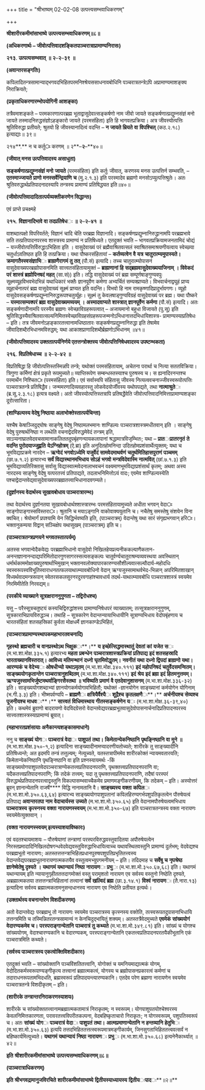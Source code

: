 +++
title = "श्रीभाष्यम् 02-02-08 उत्पत्त्यसम्भवाधिकरणम्"

+++


**श्रीशारीरकमीमांसाभाष्ये** **उत्पत्त्यसम्भवाधिकरणम्॥८॥**

**(अधिकरणार्थः – जीवोत्पत्तिवादशङ्कितपाञ्चरात्राप्रामाण्यनिरासः)**

**२१३**. **उत्पत्यसम्भवात्** **॥** **२**–**२**–**३९** **॥**

**(अवान्तरसङ्गतिः)**

कपिलादितन्त्रसामान्याद्भगवदभिहितपरमनिश्श्रेयससाधनावबोधिनि पञ्चरात्रतन्त्रेऽपि अप्रामाण्यमाशङ्क्य निराक्रियते;

**(प्रकृताधिकरणारम्भोपयोगिनी आशङ्का)**

तत्रैवमाशङ्कते – परमकारणात्परब्रह्म भूताद्वासुदेवात्सङ्कर्षणो नाम जीवो जायते सङ्कर्षणात्प्रद्युम्नसंज्ञं मनो जायते तस्मादनिरुद्धसंज्ञोऽहङ्कारो जायते (परमसंहिता) इति हि भागवतप्रक्रिया। अत्र जीवस्योत्पत्तिः श्रुतिविरुद्धा प्रतीयते; श्रुतयो हि जीवस्यानादित्वं वदन्ति – **न** **जायते** **म्रियते** **वा** **विपश्चित्** (कठ.२.१८) इत्याद्याः॥ ३९॥

२१४**.** न च कर्तु**ः** करणम् ॥ २**–**२**–**४०॥

**(जीवात् मनस उत्पत्तिवादस्य असाधुता)**

**सङ्कर्षणात्प्रद्युम्नसंज्ञं** **मनो** **जायते** (परमसंहिता) इति कर्तुः जीवात्, करणस्य मनस उत्पत्तिर्न सम्भवति, – **एतस्माज्जायते** **प्राणो** **मनस्सर्वेन्द्रियाणि** **च** (मु.२.१.३) इति परस्मादेव ब्रह्मणो मनसोऽप्युत्पत्तिश्रुतेः। अतः श्रुतिवरुद्धार्थप्रतिपादनादस्यापि तन्त्रस्य प्रामाण्यं प्रतिषिद्ध्यत इति॥४०॥

**(जीवोत्पत्तिवादादितात्पर्यव्यक्तीकरणेन सिद्धान्तः)**

एवं प्राप्ते प्रचक्ष्महे

**२१५**. **विज्ञानादिभावे** **वा** **तदप्रतिषेध**ः **॥** **२**–**२**–**४१** **॥**

वाशब्दात्पक्षो विपरिवर्तते; विज्ञानं चादि चेति परब्रह्म विज्ञानादि। सङ्कर्षणप्रद्युम्नानिरुद्धानामपि परब्रह्मभावे सति तत्प्रतिपादनपरस्य शास्त्रस्य प्रामाण्यं न प्रतिषिध्यते। एतदुक्तं भवति –
भागवतप्रक्रियामजनतामिदं चोद्यं – यज्जीवोत्पत्तिर्विरुद्धाऽभिहिता इति । वासुदेवाख्यं परं ब्रह्मैवाश्रितवत्सलं स्वाश्रितसमाश्रयणीयत्वाय स्वेच्छया चतुर्धाऽवतिष्ठत इति हि तत्प्रक्रिया। यथा पौष्करसंहितायां – **कर्तव्यत्वेन** **वै** **यत्र** **चातुरात्म्यमुपास्यते।** **क्रमागतैस्स्वसंज्ञाभि**ः **ब्राह्मणैरागमं** **तु** **तत्** (पौ.सं) इत्यादि। तच्च चातुरात्म्योपासनं वासुदेवाख्यपरब्रह्मोपासनमिति सात्त्वतसंहितायामुक्तं – **ब्राह्मणानां** **हि** **सद्ब्रह्मवासुदेवाख्ययाजिनाम्** **।** **विवेकदं** **परं** **शास्त्रं** **ब्रह्मोपिनषदं** **महत्** (सा.सं)) इति। तद्धि वासुदेवाख्यं परं ब्रह्म सम्पूर्णषाङ्गुण्यवपुः सूक्ष्मव्यूहविभवभेदभिन्नं यथाधिकारं भक्तैः ज्ञानपूर्वेण कर्मणा अभ्यर्चितं सम्यक्प्राप्यते। विभवार्चनाद्व्यूहं प्राप्य व्यूहार्चनात्परं ब्रह्म वासुदेवाख्यं सूक्ष्मं प्राप्यत इति वदन्ति। विभवो हि नाम रामकृष्णादिप्रादुर्भावगणः। व्यूहो वासुदेवसङ्कर्षणप्रद्युम्नानिरुद्धरूपश्चतुर्व्यूहः। सूक्ष्मं तु केवलषाड्गुण्यविग्रहं वासुदेवाख्यं पर ब्रह्म। यथा पौष्करे – **यस्मात्सम्यक्परं** **ब्रह्म** **वासुदेवाख्यमव्ययम्** **।** **अस्मादवाप्यते** **शास्त्रात्** **ज्ञानपूर्वेण** **कर्मणा** (पौ.सं) इत्यादि। अतः सङ्कर्षणादीनामपि परस्यैव ब्रह्मणः स्वेच्छाविग्रहरूपत्वात् – अजायमानो बहुधा विजायते (पु.सू) इति श्रुतिसिद्धस्यैवाश्रितवात्सल्यनिमित्तस्वेच्छाविग्रहसंग्रहरूपजन्मनोऽभिधानात्तदभिधायिशास्त्र-
प्रामाण्यस्याप्रतिषेधः – इति। तत्र जीवमनोऽहङ्कारतत्त्वानामधिष्ठातारः सङ्कर्षणप्रद्युम्नानिरुद्धा इति तेषामेव जीवादिशब्दैरभिधानमविरुद्धम्; यथा आकाशप्राणादिशब्दैर्ब्रह्मणोऽभिधानम् ॥४१॥

**(जीवोत्पत्तिवादस्य उक्ततात्पर्यनिर्णये एतत्तन्त्रोक्तस्य जीवोत्पत्तिनिषेधवादस्य उपष्टम्भकता)**

**२१६**. **विप्रतिषेधाच्च** **॥** **२**–**२**–**४२** **॥**

विप्रतिषिद्धा हि जीवोत्पत्तिस्तस्मिन्नपि तन्त्रे; यथोक्तं परमसंहितायाम्, अचेतना परार्था च नित्या सततविक्रिया। त्रिगुणा कर्मिणां क्षेत्रं प्रकृते रूपमुच्यते॥ व्याप्तिरूपेण सम्बन्धस्तस्याश्च पुरुषस्य च। स ह्यनादिरनन्तश्च परमार्थेन निश्चित**ः** (परमसंहिता) इति। एवं सर्वास्वपि संहितासु जीवस्य नित्यत्ववचनाज्जीवस्वरूपोत्पत्तिः पञ्चरात्रतन्त्रे प्रतिषिद्धैव। जन्ममरणादिव्यवहारस्तु लोकवेदयोर्जीवस्य यथोपपद्यते, तथा **नात्माश्रुते**ः (ब्र.सू.२.३.१८) इत्यत्र वक्ष्यते। अतो जीवस्योत्पत्तिस्तत्रापि प्रतिषद्धैवेति जीवोत्पत्तिवादनिमित्ताप्रामाण्यशङ्का दूरोत्सारिता।

**(शाण्डिल्यस्य वेदेषु निष्ठाया अलाभोक्तेस्तात्पर्यचिन्ता)**

यश्चैष केषाञ्जिदुद्घोषः साङ्गेषु वेदेषु निष्ठामलभमानः शाण्डिल्यः पञ्चरात्रशास्त्रमधीतवान् इति । साङ्गेषु वेदेषु पुरुषार्थनिष्ठा न लब्धेति वचनाद्वेदविरुद्धमेवेदं तन्त्रम् इति, साऽप्यनाघ्रातवेदवचसामानाकलिततदुपबृंहणन्यायकलापानां श्रद्धामात्रविजृम्भितः; यथा – **प्रात**ः**प्रातरनृतं** **ते** **वदन्ति** **पुरोदयाज्जुह्वति** **येऽग्निहोत्रम्** (ऐ.ब्रा) इति अनुदितहोमनिन्दा उदितहोमप्रशंसार्थेत्युक्तम्; यथा च भूमविद्याप्रक्रमे नारदेन – **ऋग्वेदं** **भगवोऽध्येमि** **यजुर्वेदं** **सामवेदमाथर्वणं** **चतुर्थमितिहासपुराणं** **पञ्चमम्** (छा.७.१.२) इत्यारभ्य **सर्वं** **विद्यास्थानमभिधाय** **सोऽहं** **भगवो** **मन्त्रविदेवास्मि** **नात्मवित्** (छां.७.१.३) इति भूमविद्याव्यतिरिक्तासु सर्वासु विद्यास्वात्मवेदनालाभवचनं वक्ष्यमाणभूमविद्याप्रशंसार्थं कृतम्; अथवा अस्य नारदस्य साङ्गेषु वेदेषु यत्परतत्त्वं प्रतिपाद्यते, तदलाभनिमित्तोऽयं वादः; एवमेव शाण्डिल्यस्येति पश्चाद्वेदान्तवेद्यवासुदेवाख्यपरब्रह्मतत्त्वाभिधानादवगम्यते।

**(दुर्ज्ञानस्य वेदार्थस्य सुखावबोधाय पाञ्चरात्रारम्भः)**

तथा वेदार्थस्य दुर्ज्ञानतया सुखावबोधार्थश्शास्त्रारम्भः परमसंहितायामुच्यते अधीता भगवन् वेदा**ः** साङ्गोपाङ्गास्सविस्तरा**ः**। श्रुतानि च मयाऽङ्गानि वाकोवाक्ययुतानि च। नचैतेषु समस्तेषु संशयेन विना क्वचित्। श्रेयोमार्गं प्रपश्यामि येन सिद्धिर्भवष्यति इति, (पाञ्चरात्रम्) वेदान्तेषु यथा सारं संगृह्यभगवान् हरि**ः**। भक्तानुकम्पया विद्वान् सञ्चिक्षेप यथासुखम् (पाञ्चरात्रम्) इति च।

**(पाञ्चरात्रतन्त्रप्रणयने भगवतस्तात्पर्यम्)**

अतस्स भगवान्वेदैकवेद्यः परब्रह्माभिधानो वासुदेवो निखिलहेयप्रत्यनीककल्याणैकतान-अनन्तज्ञानानन्दाद्यपरिमितोदारगुणसागरस्सत्यसङ्कल्पः चातुर्वर्ण्यचातुराश्रम्यव्यवस्थया अवस्थितान् धर्मार्थकाममोक्षाख्यपुरुषार्थाभिमुखान् भक्तानवलोक्यापारकारुण्यसौशील्यवात्सल्यौदार्य-महोदधिः स्वस्वरूपस्वविभूतिस्वाराधनतत्फलयाथात्म्यावबोधिनो वेदान् ऋग्यजुस्सामाथर्वभेद-भिन्नान् अपरिमितशाखान् विध्यर्थवादमन्त्ररूपान् स्वेतरसकलसुरनरदुरवगाहांश्चावधार्य तदर्थ-याथात्म्यावबोधि पञ्चरात्रशास्त्रं स्वयमेव निरमिमीतेति निरवद्यम्॥

**(परकीये व्याख्याने सूत्राक्षराननुगुणता – तद्विरोधश्च)**

यत्तु – परैस्सूत्रचतुष्टयं कस्यचिद्विरुद्धांशस्य प्रामाण्यनिषेधपरं व्याख्यातम्; तत्सूत्राक्षराननुगुणम्, सूत्रकाराभिप्रायविरुद्धञ्च। तथाहि – सूत्रकारेण वेदान्तन्यायाभिधायीनि सूत्राण्यभिधाय वेदोपबृंहणाय च भारतसंहितां शतसहस्रिकां कुर्वता मोक्षधर्मे ज्ञानकाण्डेऽभिहितं,

**(पाञ्चरात्रप्रामाण्यस्थापकमहाभारतवचनादि)**

**गृहस्थो** **ब्रह्मचारी** **च** **वानप्रस्थोऽथ** **भिक्षुक**ः**।** **य** **इच्छेत्सिद्धमास्थातुं** **देवतां** **कां** **यजेत** **स**ः (म.भा.शा.मोक्ष.३३५.१) इत्यारभ्य **महता** **प्रबन्धेन** **पञ्चरात्रशास्त्रप्रक्रियां** **प्रतिपाद्य** **इदं** **शतसहस्रादि** **भारताख्यानविस्तरात्।** **आविध्य** **मतिमन्थानं** **दध्नो** **घृतमिवोद्धृतम्।** **नवनीतं** **यथा** **दध्नो** **द्विपदां** **ब्राह्मणो** **यथा।** **आरण्यकं** **च** **वेदेभ्य**ः **ओषधीभ्यो** **यथाऽमृतम्** (म.भा.शा.मोक्ष.३४०.१११) **इदं** **महोपनिषदं** **चतुर्वेदसमन्वितम्।** **साङ्ख्ययोगकृतान्तेन** **पञ्चरात्रानुशब्दितम्** (म.भा.शा.मोक्ष.३४०.१११) **इदं** **श्रेय** **इदं** **ब्रह्म** **इदं** **हितमनुत्तमम्।** **ऋग्यजुस्सामभिर्जुष्टमथर्वाङ्गिरसैस्तथा** **॥** **भविष्यति** **प्रमाणं** **वै** **एतदेवानुशासनम्** (म.भा.शा.मोक्ष.३३६-३२) इति। साङ्ख्ययोगशब्दाभ्यां ज्ञानयोगकर्मयोगावभिहितौ; यथोक्तं -ज्ञानयोगेन साङ्ख्यानां कर्मयोगेन योगिनाम् (भ.गी.३.३) इति। भीष्मपर्वण्यपि – **ब्राह्मणै**ः **क्षत्रियैर्वैश्यै**ः **शूद्रैश्च** **कृतलक्षणै**ः**।** **अर्चनीयश्च** **सेव्यश्च** **पूजनीयश्च** **माधव**ः**।** **सात्त्वतं** **विधिमास्थाय** **गीतस्सङ्कर्षणेन** **य**ः (म.भा.शा.मोक्ष.३६-३९,४०) इति। कथमेवं ब्रुवाणो बादरायणो वेदविदग्रेसरो वेदान्तवेद्यपरब्रह्मभूतवासुदेवोपासनार्चनादिप्रतिपादनपरस्य सात्त्वतशास्त्रस्याप्रामाण्यं ब्रूयात्।

**(महाभारतप्रशंसायाः अनैकान्त्यशङ्कासमाधाने)**

ननु च **साङ्ख्यं** **योग**ः **पञ्चरात्रं** **वेदा**ः **पाशुपतं** **तथा।** **किमेतान्येकनिष्ठानि** **पृथङ्निष्ठानि** **वा** **मुने** **॥** (म.भा.शा.मोक्ष.३५०-१,२) इत्यादिना साङ्ख्यादीनामप्यादरणीयतोच्यते; शारीरके तु साङ्ख्यादीनि प्रतिषिध्यन्ते; अत इदमपि तन्त्रं तत्तुल्यम्; नेत्युच्यते, यतस्तत्रापीममेव शारीरकोक्तं न्यायमवतारयति; किमेतान्येकनिष्ठानि पृथङ्निष्ठानि वा इति प्रश्नस्यायमर्थः -किं साङ्ख्ययोगपाशुपतवेदपञ्चरात्राण्येकतत्त्वप्रतिपादनपराणि, पृथक्तत्त्वप्रतिपादनपराणि वा; यदैकतत्त्वप्रतिपादनपराणि; किं तदेकं तत्त्वम्; यदा तु पृथक्तत्त्वप्रतिपादनपराणि, तदैषां परस्परं विरुद्धार्थप्रतिपादनपरत्वाद्वस्तुनि विकल्पासम्भवाच्चैकमेव प्रमाणमङ्गीकरणीयम्, कि तदेकम् – इति। अस्योत्तरं ब्रूवन् ज्ञानान्येतानि राजर्षे**** विद्धि नानामतानि वै। **साङ्ख्यस्य** **वक्ता** **कपिल**ः (म.भा.शा.मो.३५०.६३,६४) इत्यारभ्य साङ्ख्ययोगपाशुपतानां कपिलहिरण्यगर्भपशुपतिकृतत्वेन पौरुषेयत्वं प्रतिपाद्य **अवान्तरतपा** **नाम** **वेदाचार्यस्स** **उच्यते** (म.भा.शा.मो.३५०.६५) इति वेदानामपौरुषेयत्वमभिधाय **पञ्चरात्रस्य** **कृत्स्नस्य** **वक्ता** **नारायणस्स्वयम्** (म.भा.शा.मो.३५०-६७) इति पञ्चरात्रतन्त्रस्य वक्ता नारायणः स्वयमेवेत्युक्तवान् ।

**(वक्ता नारायणस्स्वयम् इत्यस्याशयाविष्कारः)**

एवं वदतश्चायमाशयः – पौरुषेयाणां तन्त्राणां परस्परविरुद्धवस्तुवादितया अपौरुषेयत्वेन निरस्तप्रमादादिनिखिलदोषगन्धवेदवेद्यवस्तुविरुद्धाभिधायित्वाच्च यथावस्थितवस्तुनि प्रामाण्यं दुर्लभम्; वेदवेद्यश्च परब्रह्मभूतो नारायणः; अतस्तत्तत्तन्त्राभिहितप्रधानपुरुषपशुपतिप्रभृतितत्त्वस्य वेदान्तवेद्यपरब्रह्मभूतनारायणात्मकतयैव वस्तुत्वमभ्युपगमनीयम् – इति। तदिदमाह च **सर्वेषु** **च** **नृपश्रेष्ठ** **ज्ञानेष्वेतेषु** **दृश्यते** **।** **यथागमं** **यथान्यायं** **निष्ठा** **नारायण**ः **प्रभु**ः (म.भा.शा.मो.३५०.६७,६८) इति। यथागमं यथान्यायम् इति न्यायानुगृहीततत्तदागमोक्तं वस्तु परामृशतो नारायण एव सर्वस्य वस्तुनो निष्ठेति दृश्यते, अब्रह्मात्मकतया तत्तत्तन्त्राभिहितानां तत्त्वानां **सर्वं** **खल्विदं** **ब्रह्म** (छा.३.१४.१) **विश्वं** **नारायण**ः (तै.नारा.१३) इत्यादिना सर्वस्य ब्रह्मात्मकतामनुसन्दधानस्य नारायण एव निष्ठेति प्रतीयत इत्यर्थः।

**(उक्तार्थस्य वचनान्तरेण विशदीकरणम्)**

अतो वेदान्तवेद्यः परब्रह्मभू तो नारायणः स्वयमेव पञ्चरात्रस्य कृत्स्नस्य वक्तेति, तत्स्वरूपतदुपासनाभिधायि तत्तन्त्रमिति च तस्मिन्नितरतन्त्रसामान्यं न केनचिदुद्भायितुं शक्यम्। अतस्तत्रैवेदमुच्यते **एवमेकं** **सांख्ययोगं** **वेदारण्यकमेव** **च।** **परस्पराङ्गान्येतानि** **पञ्चरात्रं** **तु** **कथ्यते** (म.भा.शा.मो.३४९.८१) इति। सांख्यं च योगश्च सांख्ययोगम्, वेदाश्चारण्यकानि च वेदारण्यकम्, परस्पराङ्गान्येतानि एकतत्त्वप्रतिपादनपरतयैकीभूतानि एकं पञ्चरात्रमिति कथ्यते।

**(सर्वस्य पाञ्चरात्रस्य एकत्वोक्तिविशदीकारः)**

एतदुक्तं भवति – सांख्योक्तानि पञ्चविंशतितत्त्वानि, योगोक्तं च यमनियमाद्यात्मकं योगम्, वेदोदितकर्मस्वरूपाण्यङ्गीकृत्य तत्त्वानां ब्रह्मात्मकत्वं, योगस्य च ब्रह्मोपासनप्रकारत्वं कर्मणां च तदाराधनरूपतामभिदधति, ब्रह्मस्वरूपं प्रतिपादयन्त्यारण्यकानि। एतदेव परेण ब्रह्मणा नारायणेन स्वयमेव पञ्चरात्रतन्त्रे विशदीकृतम् – इति।

**(शारीरके तन्त्रान्तरनिराकरणस्याशयः)**

शारीरके च सांख्योक्ततत्त्वानामब्रह्मात्मकतामात्रं निराकृतम्; न स्वरूपम्। योगपाशुपतयोश्चेश्वरस्य केवलनिमित्तकारणता, परावरतत्त्वविपरीतकल्पना, वेदबहिष्कृताचारो निराकृतः; न योगस्वरूपम्, पशुपतिस्वरूपं च। अतः **सांख्यं** **योग**ः **पञ्चरात्रं** **वेदा**ः **पाशुपतं** **तथा।** **आत्मप्रमाणान्येतानि** **न** **हन्तव्यानि** **हेतुभि**ः (म.भा.शा.मो.३५०.६३) इत्यपि तत्तदभिहिततत्तत्स्वरूपमात्रमङ्गीकार्यम्, जिनसुगताभिहिततत्त्ववत्सर्वं न बहिष्कार्यमित्युच्यते। **यथागमं** **यथान्यायं** **निष्ठा** **नारायण**ः **प्रभु**ः (म.भा.शा.मो.३५०.६८) इत्यनेनैकार्थ्यात् ॥४२॥

**इति** **श्रीशारीरकमीमांसाभाष्ये** **उत्पत्त्यसम्भवाधिकरणम्॥८॥**

**(पाञ्चरात्राधिकरणम्)**

**इति** **श्रीभगवद्रामानुजविरचिते** **शारीरकमीमांसाभाष्ये** **द्वितीयस्याध्यायस्य** **द्वितीय**ः**पाद**ः**॥२॥**


